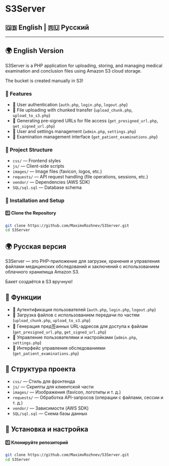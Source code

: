 # S3Server

## 🇬🇧 English | 🇷🇺 Русский

---

## 🌍 English Version

S3Server is a PHP application for uploading, storing, and managing medical examination and conclusion files using Amazon S3 cloud storage.

The bucket is created manually in S3!
### 🚀 Features
- 🔹 User authentication (`auth.php`, `login.php`, `logout.php`)
- 🔹 File uploading with chunked transfer (`upload_chunk.php`, `upload_to_s3.php`)
- 🔹 Generating pre-signed URLs for file access (`get_presigned_url.php`, `get_signed_url.php`)
- 🔹 User and settings management (`admin.php`, `settings.php`)
- 🔹 Examination management interface (`get_patient_examinations.php`)

### 📂 Project Structure
- `css/` — Frontend styles  
- `js/` — Client-side scripts  
- `images/` — Image files (favicon, logos, etc.)  
- `requests/` — API request handling (file operations, sessions, etc.)  
- `vendor/` — Dependencies (AWS SDK)  
- `SQL/sql.sql` — Database schema  

### 🔧 Installation and Setup

#### 1️⃣ Clone the Repository
```sh
git clone https://github.com/MaximxRozhnev/S3Server.git
cd S3Server
```

## 🌍 Русская версия

S3Server — это PHP-приложение для загрузки, хранения и управления файлами медицинских обследований и заключений с использованием облачного хранилища Amazon S3.

Бакет создаётся в S3 вручную!
## 🚀 Функции

- 🔹 Аутентификация пользователей (`auth.php`, `login.php`, `logout.php`)
- 🔹 Загрузка файлов с использованием передачи по частям (`upload_chunk.php`, `upload_to_s3.php`)
- 🔹 Генерация пред签анных URL-адресов для доступа к файлам (`get_presigned_url.php`, `get_signed_url.php`)
- 🔹 Управление пользователями и настройками (`admin.php`, `settings.php`)
- 🔹 Интерфейс управления обследованиями (`get_patient_examinations.php`)

## 📂 Структура проекта

- `css/` — Стиль для фронтенда  
- `js/` — Скрипты для клиентской части  
- `images/` — Изображения (favicon, логотипы и т. д.)  
- `requests/` — Обработка API-запросов (операции с файлами, сессии и т. д.)  
- `vendor/` — Зависимости (AWS SDK)  
- `SQL/sql.sql` — Схема базы данных  

## 🔧 Установка и настройка

#### 1️⃣ Клонируйте репозиторий
```sh
git clone https://github.com/MaximxRozhnev/S3Server.git
cd S3Server

